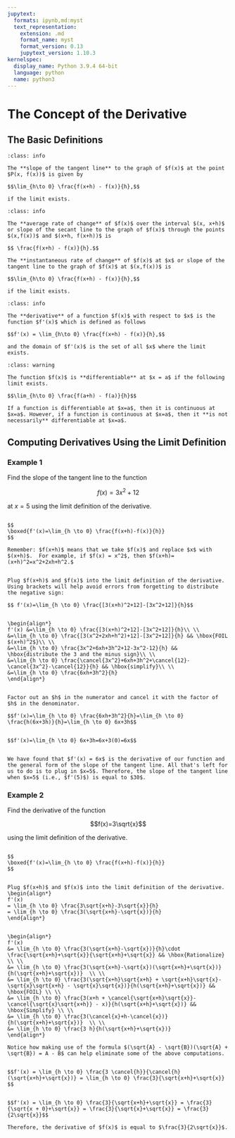 ```yaml
---
jupytext:
  formats: ipynb,md:myst
  text_representation:
    extension: .md
    format_name: myst
    format_version: 0.13
    jupytext_version: 1.10.3
kernelspec:
  display_name: Python 3.9.4 64-bit
  language: python
  name: python3
---
```

# The Concept of the Derivative

## The Basic Definitions

```{admonition} Slope of a Tangent Line
:class: info

The **slope of the tangent line** to the graph of $f(x)$ at the point $P(x, f(x))$ is given by 

$$\lim_{h\to 0} \frac{f(x+h) - f(x)}{h},$$ 

if the limit exists.
```

```{admonition} Average and Instantaneous Rate of Change
:class: info

The **average rate of change** of $f(x)$ over the interval $(x, x+h)$ or slope of the secant line to the graph of $f(x)$ through the points $(x,f(x))$ and $(x+h, f(x+h))$ is 

$$ \frac{f(x+h) - f(x)}{h}.$$

The **instantaneous rate of change** of $f(x)$ at $x$ or slope of the tangent line to the graph of $f(x)$ at $(x,f(x))$ is  

$$\lim_{h\to 0} \frac{f(x+h) - f(x)}{h},$$ 

if the limit exists.
```


```{admonition} The Limit Definition of the Derivative
:class: info

The **derivative** of a function $f(x)$ with respect to $x$ is the function $f'(x)$ which is defined as follows 

$$f'(x) = \lim_{h\to 0} \frac{f(x+h) - f(x)}{h},$$

and the domain of $f'(x)$ is the set of all $x$ where the limit exists.
```

```{admonition} Differentiability and Continuity
:class: warning

The function $f(x)$ is **differentiable** at $x = a$ if the following limit exists.

$$\lim_{h\to 0} \frac{f(a+h) - f(a)}{h}$$

If a function is differentiable at $x=a$, then it is continuous at $x=a$. However, if a function is continuous at $x=a$, then it **is not necessarily** differentiable at $x=a$.
```

## Computing Derivatives Using the Limit Definition

### Example 1

Find the slope of the tangent line to the function 

$$f(x)=3x^2+12$$ 

at $x=5$ using the limit definition of the derivative.

```{dropdown} **Step 1:** &nbsp; Write down the limit definition of a derivative.

$$ 
\boxed{f'(x)=\lim_{h \to 0} \frac{f(x+h)-f(x)}{h}}
$$

Remember: $f(x+h)$ means that we take $f(x)$ and replace $x$ with $(x+h)$.  For example, if $f(x) = x^2$, then $f(x+h)=(x+h)^2=x^2+2xh+h^2.$
```

```{dropdown} **Step 2:** &nbsp; Plug &nbsp; $f(x+h)$ &nbsp; and &nbsp; $f(x)$ &nbsp; into definition.

Plug $f(x+h)$ and $f(x)$ into the limit definition of the derivative.
Using brackets will help avoid errors from forgetting to distribute the negative sign:

$$ f'(x)=\lim_{h \to 0} \frac{[3(x+h)^2+12]-[3x^2+12]}{h}$$
```



```{dropdown} **Step 3:** &nbsp; FOIL and Simplify

\begin{align*}
f'(x) &=\lim_{h \to 0} \frac{[3(x+h)^2+12]-[3x^2+12]}{h}\\ \\
&=\lim_{h \to 0} \frac{[3(x^2+2xh+h^2)+12]-[3x^2+12]}{h} && \hbox{FOIL $(x+h)^2$}\\ \\
&=\lim_{h \to 0} \frac{3x^2+6xh+3h^2+12-3x^2-12}{h} && \hbox{distribute the 3 and the minus sign}\\ \\
&=\lim_{h \to 0} \frac{\cancel{3x^2}+6xh+3h^2+\cancel{12}-\cancel{3x^2}-\cancel{12}}{h} && \hbox{simplify}\\ \\
&=\lim_{h \to 0} \frac{6xh+3h^2}{h}
\end{align*}
```

```{dropdown} **Step 4:** &nbsp; Factor out &nbsp; $h$ &nbsp; and cancel.

Factor out an $h$ in the numerator and cancel it with the factor of $h$ in the denominator.

$$f'(x)=\lim_{h \to 0} \frac{6xh+3h^2}{h}=\lim_{h \to 0} \frac{h(6x+3h)}{h}=\lim_{h \to 0} 6x+3h$$
```

```{dropdown} **Step 5:** &nbsp; Evaluate the limit.

$$f'(x)=\lim_{h \to 0} 6x+3h=6x+3(0)=6x$$
```

```{dropdown} **Step 6:** &nbsp; Plug &nbsp; $x=5$ &nbsp; into evaluated limit.

We have found that $f'(x) = 6x$ is the derivative of our function and the general form of the slope of the tangent line. All that's left for us to do is to plug in $x=5$. Therefore, the slope of the tangent line when $x=5$ (i.e., $f'(5)$) is equal to $30$.
```


### Example 2

Find the derivative of the function 

$$f(x)=3\sqrt{x}$$ 

using the limit definition of the derivative.

```{dropdown} **Step 1:** &nbsp; Write down the limit definition of a derivative.

$$
\boxed{f'(x)=\lim_{h \to 0} \frac{f(x+h)-f(x)}{h}}
$$
```


```{dropdown} **Step 2:** &nbsp; Plug &nbsp; $f(x+h)$ &nbsp; and &nbsp; $f(x)$ &nbsp; into definition.

Plug $f(x+h)$ and $f(x)$ into the limit definition of the derivative.  
\begin{align*}
f'(x) 
= \lim_{h \to 0} \frac{3\sqrt{x+h}-3\sqrt{x}}{h} 
= \lim_{h \to 0} \frac{3(\sqrt{x+h}-\sqrt{x})}{h} 
\end{align*}
```

```{dropdown} **Step 3:** &nbsp; Rationalize, FOIL, and Simplify.

\begin{align*}
f'(x) 
&= \lim_{h \to 0} \frac{3(\sqrt{x+h}-\sqrt{x})}{h}\cdot \frac{\sqrt{x+h}+\sqrt{x}}{\sqrt{x+h}+\sqrt{x}} && \hbox{Rationalize} \\ \\
&= \lim_{h \to 0} \frac{3(\sqrt{x+h}-\sqrt{x})(\sqrt{x+h}+\sqrt{x})}{h(\sqrt{x+h}+\sqrt{x})}  \\ \\
&= \lim_{h \to 0} \frac{3(\sqrt{x+h}\sqrt{x+h} + \sqrt{x+h}\sqrt{x}-\sqrt{x}\sqrt{x+h} - \sqrt{x}\sqrt{x})}{h(\sqrt{x+h}+\sqrt{x})} && \hbox{FOIL} \\ \\
&= \lim_{h \to 0} \frac{3(x+h + \cancel{\sqrt{x+h}\sqrt{x}}-\cancel{\sqrt{x}\sqrt{x+h}} - x)}{h(\sqrt{x+h}+\sqrt{x})} && \hbox{Simplify} \\ \\
&= \lim_{h \to 0} \frac{3(\cancel{x}+h-\cancel{x})}{h(\sqrt{x+h}+\sqrt{x})}  \\ \\
&= \lim_{h \to 0} \frac{3 h}{h(\sqrt{x+h}+\sqrt{x})} 
\end{align*}

Notice how making use of the formula $(\sqrt{A} - \sqrt{B})(\sqrt{A} + \sqrt{B}) = A - B$ can help eliminate some of the above computations.
```

```{dropdown} **Step 4:** &nbsp; Cancel the &nbsp; $h$ &nbsp; in the numerator with the &nbsp; $h$ &nbsp; in the denominator.

$$f'(x) = \lim_{h \to 0} \frac{3 \cancel{h}}{\cancel{h}(\sqrt{x+h}+\sqrt{x})} = \lim_{h \to 0} \frac{3}{\sqrt{x+h}+\sqrt{x}} $$
```

```{dropdown} **Step 5:** &nbsp; Evaluate the limit.

$$f'(x) = \lim_{h \to 0} \frac{3}{\sqrt{x+h}+\sqrt{x}} = \frac{3}{\sqrt{x + 0}+\sqrt{x}} = \frac{3}{\sqrt{x}+\sqrt{x}} = \frac{3}{2\sqrt{x}}$$

Therefore, the derivative of $f(x)$ is equal to $\frac{3}{2\sqrt{x}}$.
```

